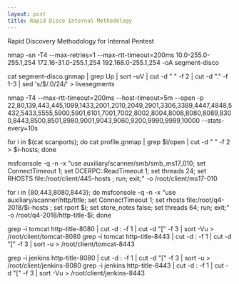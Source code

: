 ```yaml
---
layout: post
title: Rapid Disco Internal Methodology
---
```


Rapid Discovery Methodology for Internal Pentest

nmap -sn -T4 --max-retries=1 --max-rtt-timeout=200ms 10.0-255.0-255.1,254 172.16-31.0-255.1,254 192.168.0-255.1,254 -oA segment-disco

cat segment-disco.gnmap | grep Up | sort –uV | cut -d " " -f 2 | cut -d "." -f 1-3 | sed 's/$/.0\/24/' > livesegments

nmap -T4 --max-rtt-timeout=200ms --host-timeout=5m --open -p 22,80,139,443,445,1099,1433,2001,2010,2049,2901,3306,3389,4447,4848,5432,5433,5555,5900,5901,6101,7001,7002,8002,8004,8008,8080,8089,8300,8443,8500,8501,8980,9001,9043,9060,9200,9990,9999,10000 --stats-every=10s

for i in $(cat scanports); do cat profile.gnmap | grep $i/open | cut -d " " -f 2 > $i-hosts; done

msfconsole -q -n -x "use auxiliary/scanner/smb/smb_ms17_010; set ConnectTimeout 1; set DCERPC::ReadTimeout 1; set threads 24; set RHOSTS file:/root/client/445-hosts ; run; exit;" -o /root/client/ms17-010

for i in {80,443,8080,8443}; do msfconsole -q -n -x "use auxiliary/scanner/http/title; set ConnectTimeout 1; set rhosts file:/root/q4-2018/$i-hosts ; set rport $i; set store_notes false; set threads 64; run; exit;" -o /root/q4-2018/http-title-$i; done

grep -i tomcat http-title-8080 | cut -d : -f 1 | cut -d "[" -f 3 | sort -Vu > /root/client/tomcat-8080
grep -i tomcat http-title-8443 | cut -d : -f 1 | cut -d "[" -f 3 | sort -u > /root/client/tomcat-8443

grep -i jenkins http-title-8080 | cut -d : -f 1 | cut -d "[" -f 3 | sort -u > /root/client/jenkins-8080
grep -i jenkins http-title-8443 | cut -d : -f 1 | cut -d "[" -f 3 | sort -Vu > /root/client/jenkins-8443
